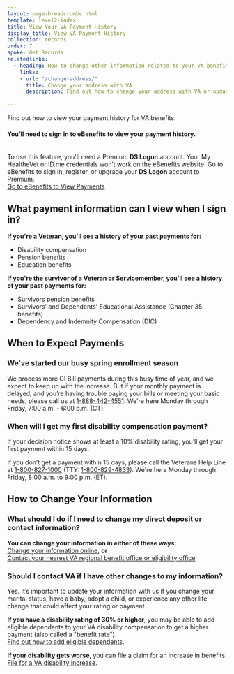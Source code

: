 ```yaml
---
layout: page-breadcrumbs.html
template: level2-index
title: View Your VA Payment History
display_title: View VA Payment History
collection: records
order: 7
spoke: Get Records
relatedlinks: 
  - heading: How to change other information related to your VA benefits
    links:
    - url: "/change-address/"
      title: Change your address with VA
      description: Find out how to change your address with VA or update other contact information in your VA.gov profile.
      
---
```


<div itemscope itemtype="http://schema.org/FAQPage">
<div itemprop="description" class="va-introtext">

Find out how to view your payment history for VA benefits.
</div>

<div class="va-sign-in-alert usa-alert usa-alert-info">
  <div class="usa-alert-body">
    <h4 class="usa-alert-heading">You’ll need to sign in to eBenefits to view your payment history.</h4>
  <p class="usa-alert-text"><br>
    To use this feature, you'll need a Premium <b>DS Logon</b> account. Your My HealtheVet or ID.me credentials won’t work on the eBenefits website. Go to eBenefits to sign in, register, or upgrade your <b>DS Logon</b> account to Premium.<br>
      <a class="usa-button-primary" target="_blank" href="https://www.ebenefits.va.gov/ebenefits/about/feature?feature=payment-history">Go to eBenefits to View Payments</a>
    </p>
  </div>
</div>

<div itemscope itemtype="http://schema.org/Question">

<h2 itemprop="name">What payment information can I view when I sign in?</h2>
<div itemprop="acceptedAnswer" itemscope itemtype="http://schema.org/Answer">
<div itemprop="text">

<b>If you're a Veteran, you'll see a history of your past payments for:</b>
<ul>
<li>Disability compensation</li>
<li>Pension benefits</li>
<li>Education benefits</li>
</ul>

<b>If you're the survivor of a Veteran or Servicemember, you'll see a history of your past payments for:</b>
<ul>
<li>Survivors pension benefits</li>
<li>Survivors' and Dependents' Educational Assistance (Chapter 35 benefits)</li>
<li>Dependency and Indemnity Compensation (DIC)</li>

</div>
</div>
</div>

<div itemscope itemtype="http://schema.org/Question">

<h2>When to Expect Payments</h2>

<div aria-live="polite" role="alert" class="usa-alert usa-alert-info">
  <div class="usa-alert-body">
    <h3 class="usa-alert-heading">We've started our busy spring enrollment season</h3>
    <div class="usa-alert-text">
      We process more GI Bill payments during this busy time of year, and we expect to keep up with the increase. But if your monthly payment is delayed, and you’re having trouble paying your bills or meeting your basic needs, please call us at <a href="tel:+18884424551">1-888-442-4551</a>. We're here Monday through Friday, 7:00 a.m. - 6:00 p.m. (CT).
    </div>
  </div>
</div>

<h3 itemprop="name">When will I get my first disability compensation payment?</h3>
<div itemprop="acceptedAnswer" itemscope itemtype="http://schema.org/Answer">
<div itemprop="text">

If your decision notice shows at least a 10% disability rating, you’ll get your first payment within 15 days.

If you don’t get a payment within 15 days, please call the Veterans Help Line at <a href="tel:+18008271000">1-800-827-1000</a> (TTY: <a href="tel:+18008294833">1-800-829-4833</a>). We're here Monday through Friday, 8:00 a.m. to 9:00 p.m. (ET).

</div>
</div>
</div>

<div itemscope itemtype="http://schema.org/Question">

<h2>How to Change Your Information</h2>

<h3 itemprop="name">What should I do if I need to change my direct deposit or contact information?</h3>
<div itemprop="acceptedAnswer" itemscope itemtype="http://schema.org/Answer">
<div itemprop="text">

<b>You can change your information in either of these ways:</b><br>
<a href="/change-direct-deposit-and-contact-information/">Change your information online</a>, <b>or</b> <br>
<a href="/find-locations/?facilityType=benefits">Contact your nearest VA regional benefit office or eligibility office</a>

</div>
</div>
</div>

<div itemscope itemtype="http://schema.org/Question">

<h3 itemprop="name">Should I contact VA if I have other changes to my information?</h3>
<div itemprop="acceptedAnswer" itemscope itemtype="http://schema.org/Answer">
<div itemprop="text">

Yes. It’s important to update your information with us if you change your marital status, have a baby, adopt a child, or experience any other life change that could affect your rating or payment.

<b>If you have a disability rating of 30% or higher</b>, you may be able to add eligible dependents to your VA disability compensation to get a higher payment (also called a "benefit rate"). <br>
<a href="/disability/add-remove-dependent/">Find out how to add eligible dependents</a>.

<b>If your disability gets worse</b>, you can file a claim for an increase in benefits. <br>
<a href="/disability/how-to-file-claim/">File for a VA disability increase</a>.

</div>
</div>
</div>
</div>
